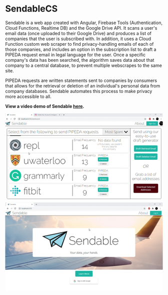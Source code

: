 # SendableCS

Sendable is a web app created with Angular, Firebase Tools (Authentication, Cloud Functions, Realtime DB) and the Google Drive API. It scans a user's email data (once uploaded to their Google Drive) and produces a list of companies that the user is subscribed with. In addition, it uses a Cloud Function custom web scraper to find privacy-handling emails of each of those companies, and includes an option in the subscription list to draft a PIPEDA request email in legal language for the user. Once a specific company's data has been searched, the algorithm saves data about that company to a central database, to prevent multiple webscrapes to the same site.

PIPEDA requests are written statements sent to companies by consumers that allows for the retrieval or deletion of an individual's personal data from company databases. Sendable automates this process to make privacy more accessible to all.

**View a video demo of Sendable [here](https://www.youtube.com/watch?v=EvVwd-5UGgg).**


![Dashboard](./readme_assets/sendable-dashboard.jpg)
![Home Page](./readme_assets/sendable-homepage.jpg)
